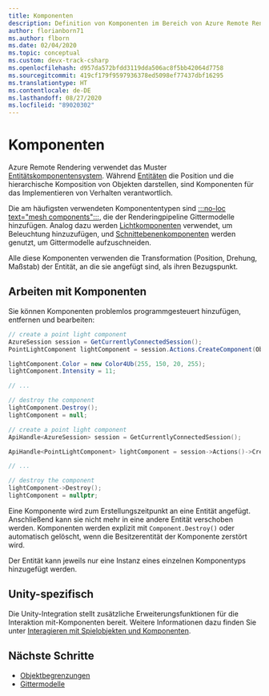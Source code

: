 ```yaml
---
title: Komponenten
description: Definition von Komponenten im Bereich von Azure Remote Rendering
author: florianborn71
ms.author: flborn
ms.date: 02/04/2020
ms.topic: conceptual
ms.custom: devx-track-csharp
ms.openlocfilehash: d957da572bfdd3119dda506ac8f5bb42064d7758
ms.sourcegitcommit: 419cf179f9597936378ed5098ef77437dbf16295
ms.translationtype: HT
ms.contentlocale: de-DE
ms.lasthandoff: 08/27/2020
ms.locfileid: "89020302"
---
```

# <a name="components"></a>Komponenten

Azure Remote Rendering verwendet das Muster [Entitätskomponentensystem](https://en.wikipedia.org/wiki/Entity_component_system). Während [Entitäten](entities.md) die Position und die hierarchische Komposition von Objekten darstellen, sind Komponenten für das Implementieren von Verhalten verantwortlich.

Die am häufigsten verwendeten Komponententypen sind [:::no-loc text="mesh components":::](meshes.md), die der Renderingpipeline Gittermodelle hinzufügen. Analog dazu werden [Lichtkomponenten](../overview/features/lights.md) verwendet, um Beleuchtung hinzuzufügen, und [Schnittebenenkomponenten](../overview/features/cut-planes.md) werden genutzt, um Gittermodelle aufzuschneiden.

Alle diese Komponenten verwenden die Transformation (Position, Drehung, Maßstab) der Entität, an die sie angefügt sind, als ihren Bezugspunkt.

## <a name="working-with-components"></a>Arbeiten mit Komponenten

Sie können Komponenten problemlos programmgesteuert hinzufügen, entfernen und bearbeiten:

```cs
// create a point light component
AzureSession session = GetCurrentlyConnectedSession();
PointLightComponent lightComponent = session.Actions.CreateComponent(ObjectType.PointLightComponent, ownerEntity) as PointLightComponent;

lightComponent.Color = new Color4Ub(255, 150, 20, 255);
lightComponent.Intensity = 11;

// ...

// destroy the component
lightComponent.Destroy();
lightComponent = null;
```

```cpp
// create a point light component
ApiHandle<AzureSession> session = GetCurrentlyConnectedSession();

ApiHandle<PointLightComponent> lightComponent = session->Actions()->CreateComponent(ObjectType::PointLightComponent, ownerEntity)->as<PointLightComponent>();

// ...

// destroy the component
lightComponent->Destroy();
lightComponent = nullptr;
```


Eine Komponente wird zum Erstellungszeitpunkt an eine Entität angefügt. Anschließend kann sie nicht mehr in eine andere Entität verschoben werden. Komponenten werden explizit mit `Component.Destroy()` oder automatisch gelöscht, wenn die Besitzerentität der Komponente zerstört wird.

Der Entität kann jeweils nur eine Instanz eines einzelnen Komponentyps hinzugefügt werden.

## <a name="unity-specific"></a>Unity-spezifisch

Die Unity-Integration stellt zusätzliche Erweiterungsfunktionen für die Interaktion mit-Komponenten bereit. Weitere Informationen dazu finden Sie unter [Interagieren mit Spielobjekten und Komponenten](../how-tos/unity/objects-components.md).

## <a name="next-steps"></a>Nächste Schritte

* [Objektbegrenzungen](object-bounds.md)
* [Gittermodelle](meshes.md)
